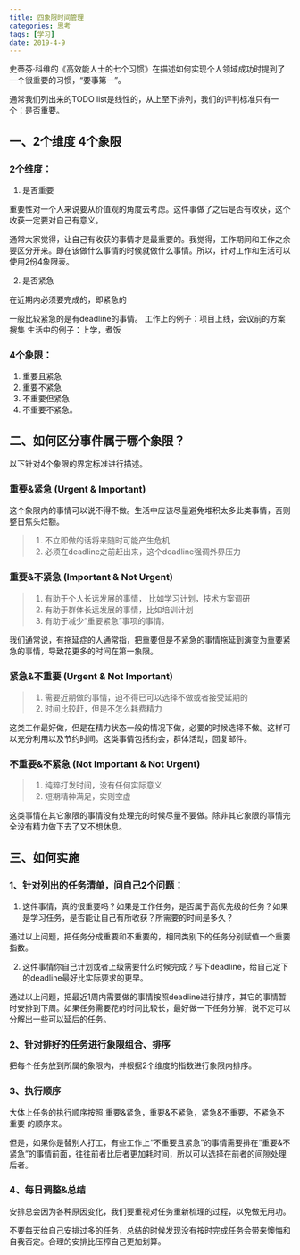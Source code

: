 ```yaml
---
title: 四象限时间管理
categories: 思考
tags: [学习]
date: 2019-4-9
---  
```


史蒂芬·科维的《高效能人士的七个习惯》在描述如何实现个人领域成功时提到了一个很重要的习惯，“要事第一”。

通常我们列出来的TODO list是线性的，从上至下排列，我们的评判标准只有一个：是否重要。

## 一、2个维度 4个象限

### 2个维度：
1. 是否重要

  重要性对一个人来说要从价值观的角度去考虑。这件事做了之后是否有收获，这个收获一定要对自己有意义。

  通常大家觉得，让自己有收获的事情才是最重要的。我觉得，工作期间和工作之余要区分开来。即在该做什么事情的时候就做什么事情。所以，针对工作和生活可以使用2份4象限表。


2. 是否紧急

  在近期内必须要完成的，即紧急的

  一般比较紧急的是有deadline的事情。
  工作上的例子：项目上线，会议前的方案搜集
  生活中的例子：上学，煮饭

### 4个象限：
1. 重要且紧急
2. 重要不紧急
3. 不重要但紧急
4. 不重要不紧急。

## 二、如何区分事件属于哪个象限？

以下针对4个象限的界定标准进行描述。

### 重要&紧急 (Urgent & Important)

这个象限内的事情可以说不得不做。生活中应该尽量避免堆积太多此类事情，否则整日焦头烂额。

> 1. 不立即做的话将来随时可能产生危机
> 2. 必须在deadline之前赶出来，这个deadline强调外界压力

### 重要&不紧急 (Important & Not Urgent)

> 1. 有助于个人长远发展的事情， 比如学习计划，技术方案调研
> 2. 有助于群体长远发展的事情，比如培训计划
> 3. 有助于减少“重要紧急”事项的事情。

我们通常说，有拖延症的人通常指，把重要但是不紧急的事情拖延到演变为重要紧急的事情，导致花更多的时间在第一象限。

### 紧急&不重要 (Urgent & Not Important)

> 1. 需要近期做的事情，迫不得已可以选择不做或者接受延期的
> 2. 时间比较赶，但是不怎么耗费精力

这类工作最好做，但是在精力状态一般的情况下做，必要的时候选择不做。这样可以充分利用以及节约时间。这类事情包括约会，群体活动，回复邮件。

### 不重要&不紧急 (Not Important & Not Urgent)

> 1. 纯粹打发时间，没有任何实际意义
> 2. 短期精神满足，实则空虚

这类事情在其它象限的事情没有处理完的时候尽量不要做。除非其它象限的事情完全没有精力做下去了又不想休息。

## 三、如何实施

### 1、针对列出的任务清单，问自己2个问题：

1. 这件事情，真的很重要吗？如果是工作任务，是否属于高优先级的任务？如果是学习任务，是否能让自己有所收获？所需要的时间是多久？

通过以上问题，把任务分成重要和不重要的，相同类别下的任务分别赋值一个重要指数。

2. 这件事情你自己计划或者上级需要什么时候完成？写下deadline，给自己定下的deadline最好比实际要求的更早。

通过以上问题，把最近1周内需要做的事情按照deadline进行排序，其它的事情暂时安排到下周。如果任务需要花的时间比较长，最好做一下任务分解，说不定可以分解出一些可以延后的任务。

### 2、针对排好的任务进行象限组合、排序

把每个任务放到所属的象限内，并根据2个维度的指数进行象限内排序。

### 3、执行顺序

大体上任务的执行顺序按照 重要&紧急，重要&不紧急，紧急&不重要，不紧急不重要 的顺序来。

但是，如果你是替别人打工，有些工作上“不重要且紧急”的事情需要排在“重要&不紧急”的事情前面，往往前者比后者更加耗时间，所以可以选择在前者的间隙处理后者。

### 4、每日调整&总结

安排总会因为各种原因变化，我们要重视对任务重新梳理的过程，以免做无用功。

不要每天给自己安排过多的任务，总结的时候发现没有按时完成任务会带来懊悔和自我否定。合理的安排比压榨自己更加划算。


